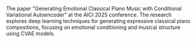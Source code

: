 The paper "Generating Emotional Classical Piano Music with Conditional Variational Autoencoder" at the AICI 2025 conference. The research explores deep learning techniques for generating expressive classical piano compositions, focusing on emotional conditioning and musical structure using CVAE models. 
